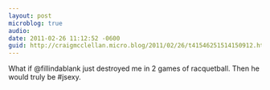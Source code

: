 ```yaml
---
layout: post
microblog: true
audio: 
date: 2011-02-26 11:12:52 -0600
guid: http://craigmcclellan.micro.blog/2011/02/26/t41546251514150912.html
---
```

What if @fillindablank just destroyed me in 2 games of racquetball. Then he would truly be #jsexy.
